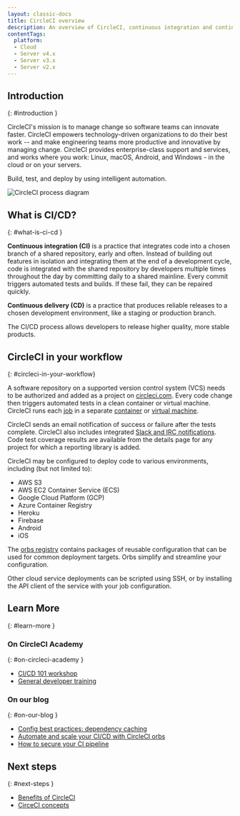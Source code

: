 ```yaml
---
layout: classic-docs
title: CircleCI overview
description: An overview of CircleCI, continuous integration and continuous delivery
contentTags:
  platform:
  - Cloud
  - Server v4.x
  - Server v3.x
  - Server v2.x
---
```


## Introduction
{: #introduction }

CircleCI's mission is to manage change so software teams can innovate faster. CircleCI empowers technology-driven organizations to do their best work -- and make engineering teams more productive and innovative by managing change. CircleCI provides enterprise-class support and services, and works where you work: Linux, macOS, Android, and Windows - in the cloud or on your servers.

Build, test, and deploy by using intelligent automation.

![CircleCI process diagram]({{site.baseurl}}/assets/img/docs/arch.png)

## What is CI/CD?
{: #what-is-ci-cd }

**Continuous integration (CI)** is a practice that integrates code into a chosen branch of a shared repository, early and often. Instead of building out features in isolation and integrating them at the end of a development cycle, code is integrated with the shared repository by developers multiple times throughout the day by committing daily to a shared mainline. Every commit triggers automated tests and builds. If these fail, they can be repaired quickly.

**Continuous delivery (CD)** is a practice that produces reliable releases to a chosen development environment, like a staging or production branch.

The CI/CD process allows developers to release higher quality, more stable products.

## CircleCI in your workflow
{: #circleci-in-your-workflow}

A software repository on a supported version control system (VCS) needs to be authorized and added as a project on [circleci.com](https://circleci.com). Every code change then triggers automated tests in a clean container or virtual machine. CircleCI runs each [job](/docs/glossary/#job) in a separate [container](/docs/glossary/#container) or [virtual machine](https://circleci.com/developer/images?imageType=machine).

CircleCI sends an email notification of success or failure after the tests complete. CircleCI also includes integrated [Slack and IRC notifications](/docs/notifications). Code test coverage results are available from the details page for any project for which a reporting library is added.

CircleCI may be configured to deploy code to various environments, including (but not limited to):
- AWS S3
- AWS EC2 Container Service (ECS)
- Google Cloud Platform (GCP)
- Azure Container Registry
- Heroku
- Firebase
- Android
- iOS

The [orbs registry](https://circleci.com/developer/orbs) contains packages of reusable configuration that can be used for common deployment targets. Orbs simplify and streamline your configuration.

Other cloud service deployments can be scripted using SSH, or by installing the API client of the service with your job configuration.

## Learn More
{: #learn-more }

### On CircleCI Academy
{: #on-circleci-academy }
- [CI/CD 101 workshop](https://academy.circleci.com/cicd-basics?access_code=public-2021)
- [General developer training](https://academy.circleci.com/general-developer-training?access_code=public-2021)

### On our blog
{: #on-our-blog }
- [Config best practices: dependency caching](https://circleci.com/blog/config-best-practices-dependency-caching/)
- [Automate and scale your CI/CD with CircleCI orbs](https://circleci.com/blog/automate-and-scale-your-ci-cd-with-circleci-orbs/)
- [How to secure your CI pipeline](https://circleci.com/blog/secure-ci-pipeline/)

## Next steps
{: #next-steps }
- [Benefits of CircleCI](/docs/benefits-of-circleci)
- [CirceCI concepts](/docs/concepts)
